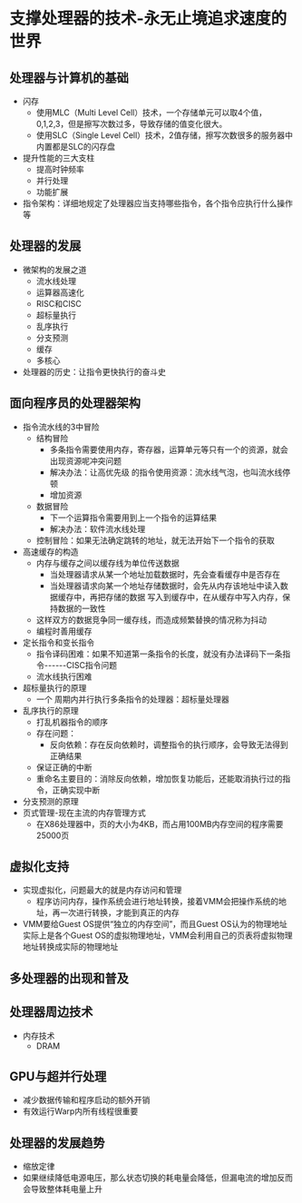 # 支撑处理器的技术-永无止境追求速度的世界



## 处理器与计算机的基础

- 闪存
  - 使用MLC（Multi Level Cell）技术，一个存储单元可以取4个值，0,1,2,3，但是擦写次数过多，导致存储的值变化很大。
  - 使用SLC（Single Level Cell）技术，2值存储，擦写次数很多的服务器中内置都是SLC的闪存盘
- 提升性能的三大支柱
  - 提高时钟频率
  - 并行处理
  - 功能扩展
- 指令架构：详细地规定了处理器应当支持哪些指令，各个指令应执行什么操作等



## 处理器的发展

- 微架构的发展之道
  - 流水线处理
  - 运算器高速化
  - RISC和CISC
  - 超标量执行
  - 乱序执行
  - 分支预测
  - 缓存
  - 多核心
- 处理器的历史：让指令更快执行的奋斗史



## 面向程序员的处理器架构

- 指令流水线的3中冒险
  - 结构冒险
    - 多条指令需要使用内存，寄存器，运算单元等只有一个的资源，就会出现资源呢冲突问题
    - 解决办法：让高优先级 的指令使用资源：流水线气泡，也叫流水线停顿
    - 增加资源
  - 数据冒险
    - 下一个运算指令需要用到上一个指令的运算结果
    - 解决办法：软件流水线处理
  - 控制冒险：如果无法确定跳转的地址，就无法开始下一个指令的获取
- 高速缓存的构造
  - 内存与缓存之间以缓存线为单位传送数据
    - 当处理器请求从某一个地址加载数据时，先会查看缓存中是否存在
    - 当处理器请求向某一个地址存储数据时，会先从内存该地址中读入数据缓存中，再把存储的数据 写入到缓存中，在从缓存中写入内存，保持数据的一致性
  - 这样双方的数据竞争同一缓存线，而造成频繁替换的情况称为抖动
  - 编程时善用缓存
- 定长指令和变长指令
  - 指令译码困难：如果不知道第一条指令的长度，就没有办法译码下一条指令------CISC指令问题
  - 流水线执行困难
- 超标量执行的原理
  - 一个 周期内并行执行多条指令的处理器：超标量处理器
- 乱序执行的原理
  - 打乱机器指令的顺序
  - 存在问题：
    - 反向依赖：存在反向依赖时，调整指令的执行顺序，会导致无法得到正确结果
  - 保证正确的中断
  - 重命名主要目的：消除反向依赖，增加恢复功能后，还能取消执行过的指令，正确实现中断
- 分支预测的原理
- 页式管理-现在主流的内存管理方式
  - 在X86处理器中，页的大小为4KB，而占用100MB内存空间的程序需要25000页

## 虚拟化支持

- 实现虚拟化，问题最大的就是内存访问和管理
  - 程序访问内存，操作系统会进行地址转换，接着VMM会把操作系统的地址，再一次进行转换，才能到真正的内存
- VMM要给Guest OS提供“独立的内存空间”，而且Guest OS认为的物理地址实际上是各个Guest OS的虚拟物理地址，VMM会利用自己的页表将虚拟物理地址转换成实际的物理地址



## 多处理器的出现和普及



## 处理器周边技术



- 内存技术
  - DRAM



## GPU与超并行处理



- 减少数据传输和程序启动的额外开销
- 有效运行Warp内所有线程很重要



## 处理器的发展趋势

- 缩放定律
- 如果继续降低电源电压，那么状态切换的耗电量会降低，但漏电流的增加反而会导致整体耗电量上升














